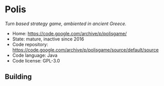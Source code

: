 # Polis

_Turn based strategy game, ambiented in ancient Greece._

- Home: https://code.google.com/archive/p/polisgame/
- State: mature, inactive since 2016
- Code repository: https://code.google.com/archive/p/polisgame/source/default/source
- Code language: Java
- Code license: GPL-3.0

## Building

